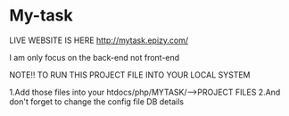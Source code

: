 # My-task
LIVE WEBSITE IS HERE http://mytask.epizy.com/

I am only focus on the back-end not front-end

NOTE!!
TO RUN THIS PROJECT FILE INTO YOUR LOCAL SYSTEM

1.Add those files into your htdocs/php/MYTASK/-->PROJECT FILES
2.And don't forget to change the config file DB details
